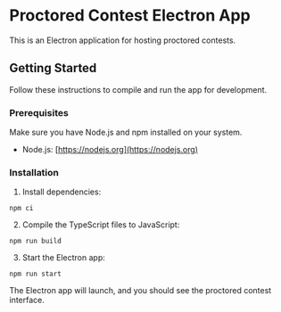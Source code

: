# Proctored Contest Electron App

This is an Electron application for hosting proctored contests.

## Getting Started

Follow these instructions to compile and run the app for development.

### Prerequisites

Make sure you have Node.js and npm installed on your system.

- Node.js: [https://nodejs.org](https://nodejs.org)

### Installation

1. Install dependencies:

```
npm ci
```

2. Compile the TypeScript files to JavaScript:

```
npm run build
```

3. Start the Electron app:

```
npm run start
```

The Electron app will launch, and you should see the proctored contest interface.
